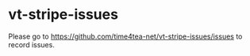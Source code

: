 vt-stripe-issues
================

Please go to https://github.com/time4tea-net/vt-stripe-issues/issues to record issues.
